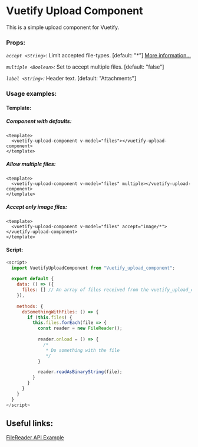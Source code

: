 # Vuetify Upload Component
This is a simple upload component for Vuetify.

### Props:
*`accept <String>`:* Limit accepted file-types. [default: "\*"] [More information...](https://developer.mozilla.org/en-US/docs/Web/HTML/Element/input#attr-accept)

*`multiple <Boolean>`:* Set to accept multiple files. [default: "false"]

*`label <String>`:* Header text. [default: "Attachments"]

### Usage examples:
#### Template:
##### Component with defaults:
```vue
<template>
  <vuetify-upload-component v-model="files"></vuetify-upload-component>
</template>
```
##### Allow multiple files:
```vue
<template>
  <vuetify-upload-component v-model="files" multiple></vuetify-upload-component>
</template>
```
##### Accept only image files:
```vue
<template>
  <vuetify-upload-component v-model="files" accept="image/*"></vuetify-upload-component>
</template>
```
#### Script:
```javascript
<script>
  import VuetifyUploadComponent from "Vuetify_upload_component";
  
  export default {
    data: () => ({
      files: [] // An array of files received from the vuetify_upload_component
    }),
    
    methods: {
      doSomethingWithFiles: () => {
        if (this.files) {
          this.files.forEach(file => {
            const reader = new FileReader();
        
            reader.onload = () => {
              /*
               * Do something with the file
               */
            }

            reader.readAsBinaryString(file);
          }
        }
      }
    }
  }
</script>
```

## Useful links:
[FileReader API Example](https://developer.mozilla.org/en-US/docs/Web/API/File/Using_files_from_web_applications#Handling_the_upload_process_for_a_file)
